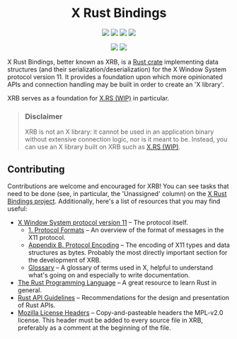 <!-- This Source Code Form is subject to the terms of the Mozilla Public
   - License, v. 2.0. If a copy of the MPL was not distributed with this
   - file, You can obtain one at https://mozilla.org/MPL/2.0/. -->

<h1 align="center">X Rust Bindings</h1>
<p align="center">
	<a href="https://github.com/XdotRS/xrb/blob/main/LICENSE">
		<img src="https://img.shields.io/crates/l/xrb?style=for-the-badge" /></a>
	<a href="https://crates.io/crates/xrb">
		<img src="https://img.shields.io/crates/v/xrb?style=for-the-badge" /></a>
	<a href="https://github.com/XdotRS/xrb/issues">
		<img src="https://img.shields.io/github/issues-raw/XdotRS/xrb?style=for-the-badge" /></a>
	<a href="https://github.com/XdotRS/xrb/actions/workflows/ci.yml">
		<img src="https://img.shields.io/github/actions/workflow/status/XdotRS/xrb/ci.yml?event=push&branch=main&label=ci&style=for-the-badge" /></a>
</p>
<p align="center">
	<a href="https://docs.aquariwm.org/doc/xrb/">
		<img src="https://img.shields.io/badge/docs-dev build-forestgreen?style=for-the-badge" /></a>
	<a href="https://github.com/orgs/XdotRS/projects/1/views/1">
		<img src="https://img.shields.io/badge/todo-project-8860b8?style=for-the-badge" /></a>
</p>

X Rust Bindings, better known as XRB, is a [Rust crate] implementing data structures
(and their serialization/deserialization) for the X Window System protocol version
11. It provides a foundation upon which more opinionated APIs and connection
handling may be built in order to create an 'X library'.

XRB serves as a foundation for [X.RS (WIP)][X.RS] in particular.

[Rust crate]: https://crates.io/crates/xrb/
[X.RS]: https://github.com/XdotRS/xrs/

> ### Disclaimer
> XRB is not an X library: it cannot be used in an application binary without
> extensive connection logic, nor is it meant to be. Instead, you can use an X
> library built on XRB such as [X.RS (WIP)][X.RS].

## Contributing
Contributions are welcome and encouraged for XRB! You can see tasks that need to be done (see, in particular, the 'Unassigned' column) on the [X Rust Bindings project][XRB project]. Additionally, here's a list of resources that you may find useful:
 - [X Window System protocol version 11](https://x.org/releases/X11R7.7/doc/xproto/x11protocol.html)
   – The protocol itself.
   - [1. Protocol Formats](https://x.org/releases/X11R7.7/doc/xproto/x11protocol.html#Protocol_Formats)
     – An overview of the format of messages in the X11 protocol.
   - [Appendix B. Protocol Encoding](https://x.org/releases/X11R7.7/doc/xproto/x11protocol.html#protocol_encoding)
     – The encoding of X11 types and data structures as bytes. Probably the most
	 directly important section for the development of XRB.
   - [Glossary](https://x.org/releases/X11R7.7/doc/xproto/x11protocol.html#glossary)
     – A glossary of terms used in X, helpful to understand what's going on and
	 especially to write documentation.
 - [The Rust Programming Language](https://doc.rust-lang.org/book/) – A great
   resource to learn Rust in general.
 - [Rust API Guidelines](https://rust-lang.github.io/api-guidelines/) –
   Recommendations for the design and presentation of Rust APIs.
 - [Mozilla License Headers](https://www.mozilla.org/en-US/MPL/headers/) –
   Copy-and-pasteable headers the MPL-v2.0 license. This header must be added to
   every source file in XRB, preferably as a comment at the beginning of the file.

[XRB project]: https://github.com/orgs/XdotRS/projects/1/views/1
